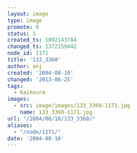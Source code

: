 ```yaml
---
layout: image
type: image
promote: 0
status: 1
created_ts: 1092143784
changed_ts: 1372159442
node_id: 1171
title: '133_3360'
author: anj
created: '2004-08-10'
changed: '2013-06-25'
tags:
  - Kaikoura
images:
  - src: image/images/133_3360-1171.jpg
    name: 133_3360-1171.jpg
url: "/2004/08/10/133_3360/"
aliases:
  - "/node/1171/"
date: '2004-08-10'
---
```


